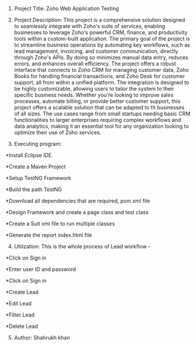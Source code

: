 1. Project Title: Zoho Web Application Testing

2. Project Description: This project is a comprehensive solution designed to seamlessly integrate with Zoho's suite of services, enabling businesses to leverage Zoho's powerful CRM, finance, and productivity tools within a custom-built application. The primary goal of the project is to streamline business operations by automating key workflows, such as lead management, invoicing, and customer communication, directly through Zoho's APIs. By doing so minimizes manual data entry, reduces errors, and enhances overall efficiency. The project offers a robust interface that connects to Zoho CRM for managing customer data, Zoho Books for handling financial transactions, and Zoho Desk for customer support, all from within a unified platform. The integration is designed to be highly customizable, allowing users to tailor the system to their specific business needs. Whether you're looking to improve sales processes, automate billing, or provide better customer support, this project offers a scalable solution that can be adapted to fit businesses of all sizes. The use cases range from small startups needing basic CRM functionalities to larger enterprises requiring complex workflows and data analytics, making it an essential tool for any organization looking to optimize their use of Zoho services.

3. Executing program: 

 *Install Eclipse IDE.

 *Create a Maven Project

 *Setup TestNG Framework

 *Build the path TestNG

 *Download all dependencies that are required, pom.xml file

 *Design Framework and create a page class and test class

 *Create a Suit xml file to run multiple classes

 *Generate the report index.html file


4. Utilization: This is the whole process of Lead workflow - 

 *Click on Sign in

 *Enter user ID and password

 *Click on Sign in 

 *Create Lead

 *Edit Lead 

 *Filter Lead 

 *Delete Lead


5. Author: Shahrukh khan
